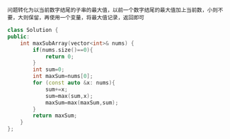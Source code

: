 	问题转化为以当前数字结尾的子串的最大值，以前一个数字结尾的最大值加上当前数，小则不要，大则保留，再使用一个变量，将最大值记录，返回即可
```cpp
class Solution {
public:
    int maxSubArray(vector<int>& nums) {
        if(nums.size()==0){
            return 0;
        }
        int sum=0;
        int maxSum=nums[0];
        for (const auto &x: nums){
            sum+=x;
            sum=max(sum,x);
            maxSum=max(maxSum,sum);
        }
        return maxSum;
    }
};
```